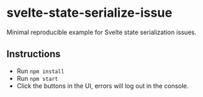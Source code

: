# svelte-state-serialize-issue

Minimal reproducible example for Svelte state serialization issues.

## Instructions

- Run `npm install`
- Run `npm start`
- Click the buttons in the UI, errors will log out in the console.

